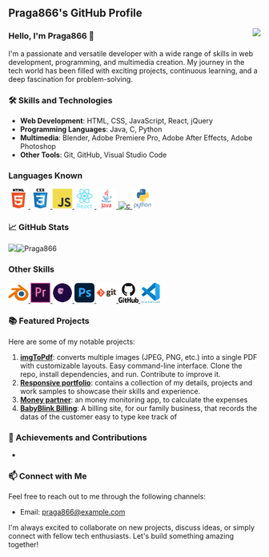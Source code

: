 ## Praga866's GitHub Profile

<img align="right" src="https://github-readme-stats.vercel.app/api?username=Praga866&show_icons=true&hide_border=true&count_private=true&include_all_commits=true&theme=radical" />

### Hello, I'm Praga866 👋

I'm a passionate and versatile developer with a wide range of skills in web development, programming, and multimedia creation. My journey in the tech world has been filled with exciting projects, continuous learning, and a deep fascination for problem-solving.

### 🛠️ Skills and Technologies

- **Web Development**: HTML, CSS, JavaScript, React, jQuery
- **Programming Languages**: Java, C, Python
- **Multimedia**: Blender, Adobe Premiere Pro, Adobe After Effects, Adobe Photoshop
- **Other Tools**: Git, GitHub, Visual Studio Code

### Languages Known

<p align="left">
  <a href="https://www.w3.org/html/" target="_blank" rel="noreferrer"> <img src="https://raw.githubusercontent.com/devicons/devicon/master/icons/html5/html5-original-wordmark.svg" alt="html5" width="40" height="40"/> </a>
  <a href="https://www.w3schools.com/css/" target="_blank" rel="noreferrer"> <img src="https://raw.githubusercontent.com/devicons/devicon/master/icons/css3/css3-original-wordmark.svg" alt="css3" width="40" height="40"/> </a>
  <a href="https://developer.mozilla.org/en-US/docs/Web/JavaScript" target="_blank" rel="noreferrer"> <img src="https://raw.githubusercontent.com/devicons/devicon/master/icons/javascript/javascript-original.svg" alt="javascript" width="40" height="40"/> </a>
  <a href="https://reactjs.org/" target="_blank" rel="noreferrer"> <img src="https://raw.githubusercontent.com/devicons/devicon/master/icons/react/react-original-wordmark.svg" alt="react" width="40" height="40"/> </a>
  <a href="https://www.java.com/" target="_blank" rel="noreferrer"> <img src="https://raw.githubusercontent.com/devicons/devicon/master/icons/java/java-original-wordmark.svg" alt="java" width="40" height="40"/> </a>
  <a href="https://www.cprogramming.com/" target="_blank" rel="noreferrer"> <img src="https://raw.githubusercontent.com/devicons/devicon/master/icons/c/c-original-wordmark.svg" alt="c" width="40" height="40"/> </a>
  <a href="https://www.python.org/" target="_blank" rel="noreferrer"> <img src="https://raw.githubusercontent.com/devicons/devicon/master/icons/python/python-original-wordmark.svg" alt="python" width="40" height="40"/> </a>
</p>

### 📈 GitHub Stats

<img align="left" src="https://github-readme-stats.vercel.app/api/top-langs/?username=Praga866&layout=compact&hide_border=true&theme=radical" />
<img align="center" src="https://github-readme-streak-stats.herokuapp.com/?user=Praga866&theme=radical&hide_border=true" alt="Praga866" />

### Other Skills

<p align="left">
  <a href="https://www.blender.org/" target="_blank" rel="noreferrer">
    <img src="https://raw.githubusercontent.com/devicons/devicon/master/icons/blender/blender-original.svg" alt="blender" width="40" height="40"/>
  </a>
  <a href="https://www.adobe.com/products/premiere.html" target="_blank" rel="noreferrer">
    <img src="https://raw.githubusercontent.com/devicons/devicon/master/icons/premierepro/premierepro-original.svg" alt="premierepro" width="40" height="40"/>
  </a>
  <a href="https://www.adobe.com/products/aftereffects.html" target="_blank" rel="noreferrer">
    <img src="https://raw.githubusercontent.com/devicons/devicon/master/icons/aftereffects/aftereffects-original.svg" alt="aftereffects" width="40" height="40"/>
  </a>
  <a href="https://www.adobe.com/products/photoshop.html" target="_blank" rel="noreferrer">
    <img src="https://raw.githubusercontent.com/devicons/devicon/master/icons/photoshop/photoshop-original.svg" alt="photoshop" width="40" height="40"/>
  </a>
  <a href="https://git-scm.com/" target="_blank" rel="noreferrer">
    <img src="https://raw.githubusercontent.com/devicons/devicon/master/icons/git/git-original-wordmark.svg" alt="git" width="40" height="40"/>
  </a>
  <a href="https://github.com/" target="_blank" rel="noreferrer">
    <img src="https://raw.githubusercontent.com/devicons/devicon/master/icons/github/github-original-wordmark.svg" alt="github" width="40" height="40"/>
  </a>
  <a href="https://code.visualstudio.com/" target="_blank" rel="noreferrer">
    <img src="https://raw.githubusercontent.com/devicons/devicon/master/icons/vscode/vscode-original-wordmark.svg" alt="vscode" width="40" height="40"/>
  </a>
</p>

### 📚 Featured Projects

Here are some of my notable projects:

1. **[imgToPdf]([https://github.com/Praga866/project1](https://github.com/Praga866/-img-2-PDF-))**: converts multiple images (JPEG, PNG, etc.) into a single PDF with customizable layouts. Easy command-line interface. Clone the repo, install dependencies, and run. Contribute to improve it.
2. **[Responsive portfolio]([https://github.com/Praga866/project2](https://github.com/Praga866/Portfolio))**:  contains a collection of my details, projects and work samples to showcase their skills and experience.
3. **[Money partner]([https://github.com/Praga866/project3](https://github.com/Praga866/MoneyPartner))**: an money monitoring app, to calculate the expenses
4. **[BabyBlink Billing]([https://github.com/Praga866/project4](https://github.com/Praga866/babybyblinkbilling))**: A billing site, for our family business, that records the datas of the customer easy to type kee track of

### 🌟 Achievements and Contributions

- 

### 📫 Connect with Me

Feel free to reach out to me through the following channels:

- Email: [praga866@example.com](mailto:praga866@example.com)

I'm always excited to collaborate on new projects, discuss ideas, or simply connect with fellow tech enthusiasts. Let's build something amazing together!


